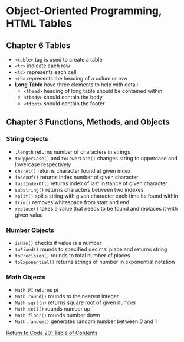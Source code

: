 # Object-Oriented Programming, HTML Tables

## Chapter 6 Tables

- `<table>` tag is used to create a table
- `<tr>` indicate each row
- `<td>` represents each cell
- `<th>` represents the heading of a colum or row
- **Long Table** have three elements to help with detail
  - `<thead>` heading of long table should be contained within
  - `<tbody>` should contain the body
  - `<tfoot>` should contain the footer

## Chapter 3 Functions, Methods, and Objects

### String Objects

- `.length` returns number of characters in strings
- `toUpperCase()` and `toLowerCase()` changes string to uppercase and lowercase respectively
- `charAt()` returns character found at given index
- `indexOf()` returns index number of given character
- `lastIndexOf()` returns index of last instance of given character
- `substring()` returns characters between two indexes
- `split()` splits string with given character each time its found within
- `trim()` removes whitespace from start and end
- `replace()` takes a value that needs to be found and replaces it with given value

### Number Objects

- `isNan()` checks if value is a number
- `toFixed()` rounds to specified decimal place and returns string
- `toPrecision()` rounds to total number of places
- `toExponential()` returns strings of number in exponential notation

### Math Objects

- `Math.PI` returns pi
- `Math.round()` rounds to the nearest integer
- `Math.sqrt(n)` returns square root of given number
- `Math.ceil()` rounds number up
- `Math.floor()` rounds number down
- `Math.random()` generates random number between 0 and 1

[Return to Code 201 Table of Contents](https://rogermreyes.github.io/Reading-Notes/Code-201-Reading-Notes)
